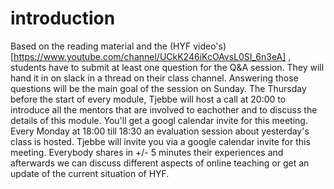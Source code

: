 # introduction
Based on the reading material and the (HYF video's)[https://www.youtube.com/channel/UCkK246iKcOAvsL0SI_6n3eA] , students have to submit at least one question for the Q&A session. They will hand it in on slack in a thread on their class channel. Answering those questions will be the main goal of the session on Sunday.
The Thursday before the start of every module, Tjebbe will host a call at 20:00 to introduce all the mentors that are involved to eachother and to discuss the details of this module. You'll get a googl calendar invite for this meeting.
Every Monday at 18:00 till 18:30 an evaluation session about yesterday's class is hosted. Tjebbe will invite you via a google calendar invite for this meeting. Everybody shares in +/- 5 minutes their experiences and afterwards we can discuss different aspects of online teaching or get an update of the current situation of HYF. 
